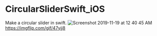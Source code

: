 # CircularSliderSwift_iOS
Make a circular slider in swift. 
![Screenshot 2019-11-19 at 12 40 45 AM](https://user-images.githubusercontent.com/29371886/69080763-c7029a80-0a66-11ea-8c26-c8aea0901664.png)
https://imgflip.com/gif/47yjj8
